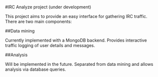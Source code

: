 #IRC Analyze project (under development)

This project aims to provide an easy interface for gathering IRC traffic.
There are two main components:


##Data mining


Currently implemented with a MongoDB backend.
Provides interactive traffic logging of user details and messages.

##Analysis

Will be implemented in the future.
Separated from data mining and allows analysis via database queries.
